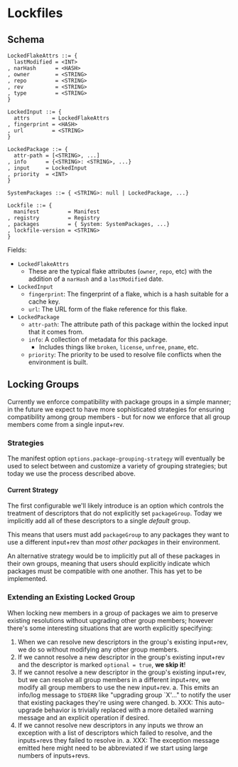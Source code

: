 
# Lockfiles

## Schema

```
LockedFlakeAttrs ::= {
  lastModified = <INT>
, narHash      = <HASH>
, owner        = <STRING>
, repo         = <STRING>
, rev          = <STRING>
, type         = <STRING>
}

LockedInput ::= {
  attrs       = LockedFlakeAttrs
, fingerprint = <HASH>
, url         = <STRING>
}

LockedPackage ::= {
  attr-path = [<STRING>, ...]
, info      = {<STRING>: <STRING>, ...}
, input     = LockedInput
, priority  = <INT>
}

SystemPackages ::= { <STRING>: null | LockedPackage, ...}

Lockfile ::= {
  manifest         = Manifest
, registry         = Registry
, packages         = { System: SystemPackages, ...}
, lockfile-version = <STRING>
}
```

Fields:
- `LockedFlakeAttrs`
    - These are the typical flake attributes (`owner`, `repo`, etc) with the
      addition of a `narHash` and a `lastModified` date.
- `LockedInput`
    - `fingerprint`: The fingerprint of a flake, which is a hash suitable for a
       cache key.
    - `url`: The URL form of the flake reference for this flake.
- `LockedPackage`
    - `attr-path`: The attribute path of this package within the locked input
      that it comes from.
    - `info`: A collection of metadata for this package.
        - Includes things like `broken`, `license`, `unfree`, `pname`, etc.
    - `priority`: The priority to be used to resolve file conflicts when the
      environment is built.


## Locking Groups

Currently we enforce compatibility with package groups in a simple manner;
in the future we expect to have more sophisticated strategies for ensuring
compatibility among group members - but for now we enforce that all group
members come from a single input+rev.


### Strategies

The manifest option `options.package-grouping-strategy` will eventually be used
to select between and customize a variety of grouping strategies; but today
we use the process described above.


#### Current Strategy

The first configurable we'll likely introduce is an option which controls the
treatment of descriptors that do not explicitly set `packageGroup`.
Today we implicitly add all of these descriptors to a single _default_ group.

This means that users must add `packageGroup` to any packages they want to
use a different input+rev than _most other packages_ in their environment.

An alternative strategy would be to implicitly put all of these packages in
their own groups, meaning that users should explicitly indicate which packages
must be compatible with one another.
This has yet to be implemented.


### Extending an Existing Locked Group

When locking new members in a group of packages we aim to preserve existing
resolutions without upgrading other group members; however there's some
interesting situations that are worth explicitly specifying:

1. When we can resolve new descriptors in the group's existing input+rev, we
   do so without modifying any other group members.
2. If we cannot resolve a new descriptor in the group's existing input+rev and
   the descriptor is marked `optional = true`, **we skip it**!
3. If we cannot resolve a new descriptor in the group's existing input+rev, but
   we can resolve all group members in a different input+rev, we modify all
   group members to use the new input+rev.
   a. This emits an info/log message to `STDERR` like "upgrading group `X'..."
      to notify the user that existing packages they're using were changed.
   b. XXX: This auto-upgrade behavior is trivially replaced with a more
           detailed warning message and an explicit operation if desired.
4. If we cannot resolve new descriptors in any inputs we throw an exception
   with a list of descriptors which failed to resolve, and the inputs+revs they
   failed to resolve in.
   a. XXX: The exception message emitted here might need to be abbreviated if
           we start using large numbers of inputs+revs.

